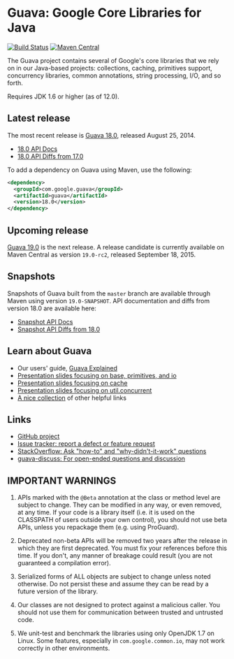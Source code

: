 Guava: Google Core Libraries for Java
=====================================

[![Build Status](https://travis-ci.org/google/guava.svg?branch=master)](https://travis-ci.org/google/guava)
[![Maven Central](https://maven-badges.herokuapp.com/maven-central/com.google.guava/guava/badge.svg)](https://maven-badges.herokuapp.com/maven-central/com.google.guava/guava)

The Guava project contains several of Google's core libraries that we rely on
in our Java-based projects: collections, caching, primitives support,
concurrency libraries, common annotations, string processing, I/O, and so forth.

Requires JDK 1.6 or higher (as of 12.0).

Latest release
--------------

The most recent release is [Guava 18.0][], released August 25, 2014.

- [18.0 API Docs][Release API Docs]
- [18.0 API Diffs from 17.0][Release API Diffs]

To add a dependency on Guava using Maven, use the following:

```xml
<dependency>
  <groupId>com.google.guava</groupId>
  <artifactId>guava</artifactId>
  <version>18.0</version>
</dependency>
```

Upcoming release
----------------

[Guava 19.0][] is the next release. A release candidate is currently available
on Maven Central as version `19.0-rc2`, released September 18, 2015.

Snapshots
---------

Snapshots of Guava built from the `master` branch are available through Maven
using version `19.0-SNAPSHOT`. API documentation and diffs from version 18.0
are available here:

- [Snapshot API Docs][]
- [Snapshot API Diffs from 18.0][Snapshot API Diffs]

Learn about Guava
------------------

- Our users' guide, [Guava Explained][]
- [Presentation slides focusing on base, primitives, and io](http://guava-libraries.googlecode.com/files/Guava_for_Netflix_.pdf)
- [Presentation slides focusing on cache]( http://guava-libraries.googlecode.com/files/JavaCachingwithGuava.pdf)
- [Presentation slides focusing on util.concurrent](http://guava-libraries.googlecode.com/files/guava-concurrent-slides.pdf)
- [A nice collection](http://www.tfnico.com/presentations/google-guava) of other helpful links

Links
-----

- [GitHub project](https://github.com/google/guava)
- [Issue tracker: report a defect or feature request](https://github.com/google/guava/issues/new)
- [StackOverflow: Ask "how-to" and "why-didn't-it-work" questions](https://stackoverflow.com/questions/ask?tags=guava+java)
- [guava-discuss: For open-ended questions and discussion](http://groups.google.com/group/guava-discuss)

IMPORTANT WARNINGS
------------------

1. APIs marked with the `@Beta` annotation at the class or method level
are subject to change. They can be modified in any way, or even
removed, at any time. If your code is a library itself (i.e. it is
used on the CLASSPATH of users outside your own control), you should
not use beta APIs, unless you repackage them (e.g. using ProGuard).

2. Deprecated non-beta APIs will be removed two years after the
release in which they are first deprecated. You must fix your
references before this time. If you don't, any manner of breakage
could result (you are not guaranteed a compilation error).

3. Serialized forms of ALL objects are subject to change unless noted
otherwise. Do not persist these and assume they can be read by a
future version of the library.

4. Our classes are not designed to protect against a malicious caller.
You should not use them for communication between trusted and
untrusted code.

5. We unit-test and benchmark the libraries using only OpenJDK 1.7 on
Linux. Some features, especially in `com.google.common.io`, may not work
correctly in other environments.

[Guava 18.0]: https://github.com/google/guava/wiki/Release18
[Guava 19.0]: https://github.com/google/guava/wiki/Release19
[Release API Docs]: http://google.github.io/guava/releases/18.0/api/docs/
[Release API Diffs]: http://google.github.io/guava/releases/18.0/api/diffs/
[Snapshot API Docs]: http://google.github.io/guava/releases/snapshot/api/docs/
[Snapshot API Diffs]: http://google.github.io/guava/releases/snapshot/api/diffs/
[Guava Explained]: https://github.com/google/guava/wiki/Home
